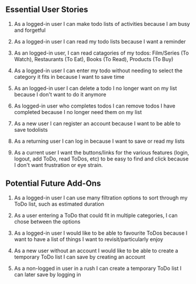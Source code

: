 ## Essential User Stories

1. As a logged-in user I can make todo lists of activities because I am busy and forgetful

2. As a logged-in user I can read my todo lists because I want a reminder

3. As an logged-in user, I can read catagories of my todos: Film/Series (To Watch), Restaurants (To Eat), Books (To Read), Products (To Buy)

4. As a logged-in user I can enter my todo without needing to select the category it fits in because I want to save time

5. As an logged-in user I can delete a todo I no longer want on my list because I don't want to do it anymore

6. As logged-in user who completes todos I can remove todos I have completed because I no longer need them on my list

7. As a new user I can register an account because I want to be able to save todolists 

8. As a returning user I can log in because I want to save or read my lists

9. As a current user I want the buttons/links for the various features (login, logout, add ToDo, read ToDos, etc) to be easy to find and click because I don't want frustration or eye strain. 

## Potential Future Add-Ons

1. As a logged-in user I can use many filtration options to sort through my ToDo list, such as estimated duration

2. As a user entering a ToDo that could fit in multiple categories, I can chose between the options

3. As a logged-in user I would like to be able to favourite ToDos because I want to have a list of things I want to revisit/particularly enjoy

4. As a new user without an account I would like to be able to create a temporary ToDo list I can save by creating an account

5. As a non-logged in user in a rush I can create a temporary ToDo list I can later save by logging in